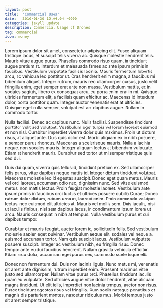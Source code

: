 ```yaml
---
layout: post
title:  'Commercial Uses'
date:   2016-01-30 15:04:04 -0500
categories: jekyll update
description: Commercial Usage of Drones
tag: commercial
icon: money
---
```

Lorem ipsum dolor sit amet, consectetur adipiscing elit. Fusce aliquam tristique lacus, et suscipit felis viverra ac. Quisque molestie hendrerit felis. Mauris vitae augue purus. Phasellus commodo risus quam, in tincidunt augue pretium at. Interdum et malesuada fames ac ante ipsum primis in faucibus. Vestibulum vulputate facilisis lacinia. Mauris fermentum lobortis arcu, ac vehicula leo porttitor ut. Cras hendrerit enim magna, a faucibus mi bibendum aliquet. Integer rutrum, mauris nec ullamcorper cursus, justo velit fringilla enim, eget semper erat ante non massa. Vestibulum mattis, ex in sodales sagittis, libero ex consequat arcu, eu porta enim erat in mi. Quisque ultricies fermentum elit, a facilisis quam efficitur ac. Maecenas id interdum dolor, porta porttitor quam. Integer auctor venenatis erat at ultricies. Quisque eget nulla semper, volutpat est ac, dapibus augue. Nullam in commodo tortor.

Nulla facilisi. Donec ac dapibus nunc. Nulla facilisi. Suspendisse tincidunt porttitor velit sed volutpat. Vestibulum eget turpis vel lorem laoreet euismod et non nisl. Curabitur imperdiet viverra dolor quis maximus. Proin ut dictum risus, at aliquet ante. Duis quis dolor est. Morbi aliquam ex in nibh posuere, a semper purus rhoncus. Maecenas a scelerisque mauris. Nulla a lacinia neque, non sodales mauris. Integer aliquam lectus at bibendum vulputate. Etiam at hendrerit mauris. Curabitur sed tortor ut mi semper tristique quis sed dui.

Duis dui quam, viverra quis tellus id, tincidunt pretium ex. Sed ullamcorper felis purus, vitae dapibus neque mattis id. Integer dictum tincidunt volutpat. Maecenas molestie leo id egestas suscipit. Donec eget quam metus. Mauris vel orci laoreet, accumsan odio nec, dignissim nunc. Sed vitae euismod metus, non mattis lectus. Proin feugiat molestie laoreet. Vestibulum ante ipsum primis in faucibus orci luctus et ultrices posuere cubilia Curae; Donec rutrum dolor dictum, rutrum urna at, laoreet enim. Proin commodo volutpat lectus, nec euismod elit ultricies at. Mauris vel mollis sem. Duis iaculis, nisi ut iaculis finibus, nisl sem dapibus lacus, in condimentum ipsum lorem ut arcu. Mauris consequat in nibh at tempus. Nulla vestibulum purus et dui dapibus tempor.

Curabitur et mauris feugiat, auctor lorem id, sollicitudin felis. Sed vestibulum molestie sapien eget pulvinar. Vestibulum neque elit, sodales vel neque a, euismod accumsan tortor. Nam quis suscipit lacus. Vestibulum vulputate posuere suscipit. Integer ac vestibulum nibh, eu fringilla risus. Donec tempor ante eu dui faucibus hendrerit. Nullam gravida vehicula efficitur. Etiam arcu dolor, accumsan eget purus nec, commodo scelerisque elit.

Donec non fermentum dui. Duis non lacinia ligula. Nunc metus mi, venenatis sit amet ante dignissim, rutrum imperdiet enim. Praesent maximus vitae justo sed ullamcorper. Nullam vitae purus orci. Phasellus tincidunt iaculis quam eu vulputate. Sed ultricies augue vitae dolor hendrerit, vitae aliquam magna tincidunt. Ut elit felis, imperdiet non lacinia tempus, auctor non risus. Fusce tincidunt egestas risus vel fringilla. Cum sociis natoque penatibus et magnis dis parturient montes, nascetur ridiculus mus. Morbi tempus justo sit amet semper tristique.
